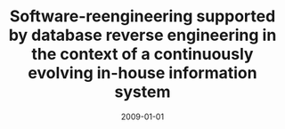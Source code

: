 ---
abstract: ''
authors:
- Stefan Strobl
date: '2009-01-01'
featured: false
links:
- name: Publik
  url: https://publik.tuwien.ac.at/showentry.php?ID=183667&lang=1
publication_types:
- '7'
publishDate: '2009-01-01'
title: Software-reengineering supported by database reverse engineering in the context
  of a continuously evolving in-house information system
url_pdf: ''
---